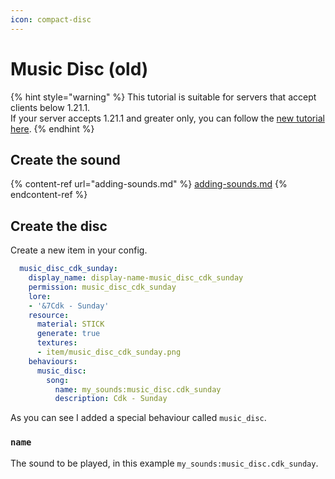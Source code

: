 ```yaml
---
icon: compact-disc
---
```


# Music Disc (old)

{% hint style="warning" %}
This tutorial is suitable for servers that accept clients below 1.21.1.\
If your server accepts 1.21.1 and greater only, you can follow the [new tutorial here](jukebox-disc.md).
{% endhint %}

## Create the sound

{% content-ref url="adding-sounds.md" %}
[adding-sounds.md](adding-sounds.md)
{% endcontent-ref %}

## Create the disc

Create a new item in your config.

```yaml
  music_disc_cdk_sunday:
    display_name: display-name-music_disc_cdk_sunday
    permission: music_disc_cdk_sunday
    lore:
    - '&7Cdk - Sunday'
    resource:
      material: STICK
      generate: true
      textures:
      - item/music_disc_cdk_sunday.png
    behaviours:
      music_disc:
        song:
          name: my_sounds:music_disc.cdk_sunday
          description: Cdk - Sunday
```

As you can see I added a special behaviour called `music_disc`.

### **`name`**&#x20;

The sound to be played, in this example `my_sounds:music_disc.cdk_sunday`.
